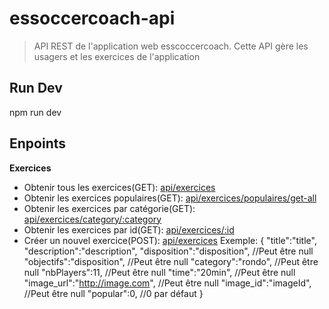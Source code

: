 # essoccercoach-api

> API REST de l'application web esscoccercoach.
Cette API gère les usagers et les exercices de l'application

## Run Dev
npm run dev

## Enpoints

**Exercices**
- Obtenir tous les exercices(GET): [api/exercices](http://localhost:4000/api/exercices)
- Obtenir les exercices populaires(GET): [api/exercices/populaires/get-all](http://localhost:4000/api/exercices/populaires/get-all)
- Obtenir les exercices par catégorie(GET): [api/exercices/category/:category](http://localhost:4000/api/exercices/category/:category)
- Obtenir les exercices par id(GET): [api/exercices/:id](http://localhost:4000/api/exercices/:id)
- Créer un nouvel exercice(POST): [api/exercices](http://localhost:4000/api/exercices)
    Exemple:
    {
        "title":"title",
        "description":"description", 
        "disposition":"disposition", //Peut être null
        "objectifs":"disposition", //Peut être null
        "category":"rondo", //Peut être null
        "nbPlayers":11, //Peut être null
        "time":"20min", //Peut être null
        "image_url":"http://image.com", //Peut être null
        "image_id":"imageId", //Peut être null
        "popular":0, //0 par défaut
    }







